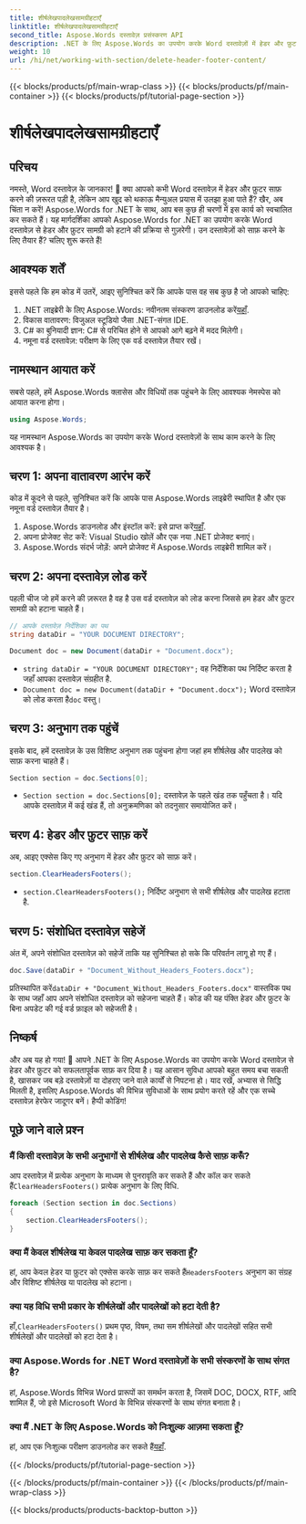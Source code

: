 ```yaml
---
title: शीर्षलेखपादलेखसामग्रीहटाएँ
linktitle: शीर्षलेखपादलेखसामग्रीहटाएँ
second_title: Aspose.Words दस्तावेज़ प्रसंस्करण API
description: .NET के लिए Aspose.Words का उपयोग करके Word दस्तावेज़ों में हेडर और फ़ुटर को हटाने का तरीका जानें। यह चरण-दर-चरण मार्गदर्शिका कुशल दस्तावेज़ प्रबंधन सुनिश्चित करती है।
weight: 10
url: /hi/net/working-with-section/delete-header-footer-content/
---
```


{{< blocks/products/pf/main-wrap-class >}}
{{< blocks/products/pf/main-container >}}
{{< blocks/products/pf/tutorial-page-section >}}

# शीर्षलेखपादलेखसामग्रीहटाएँ

## परिचय

नमस्ते, Word दस्तावेज़ के जानकार! 📝 क्या आपको कभी Word दस्तावेज़ में हेडर और फ़ुटर साफ़ करने की ज़रूरत पड़ी है, लेकिन आप खुद को थकाऊ मैन्युअल प्रयास में उलझा हुआ पाते हैं? खैर, अब चिंता न करें! Aspose.Words for .NET के साथ, आप बस कुछ ही चरणों में इस कार्य को स्वचालित कर सकते हैं। यह मार्गदर्शिका आपको Aspose.Words for .NET का उपयोग करके Word दस्तावेज़ से हेडर और फ़ुटर सामग्री को हटाने की प्रक्रिया से गुज़रेगी। उन दस्तावेज़ों को साफ़ करने के लिए तैयार हैं? चलिए शुरू करते हैं!

## आवश्यक शर्तें

इससे पहले कि हम कोड में उतरें, आइए सुनिश्चित करें कि आपके पास वह सब कुछ है जो आपको चाहिए:

1.  .NET लाइब्रेरी के लिए Aspose.Words: नवीनतम संस्करण डाउनलोड करें[यहाँ](https://releases.aspose.com/words/net/).
2. विकास वातावरण: विजुअल स्टूडियो जैसा .NET-संगत IDE.
3. C# का बुनियादी ज्ञान: C# से परिचित होने से आपको आगे बढ़ने में मदद मिलेगी।
4. नमूना वर्ड दस्तावेज़: परीक्षण के लिए एक वर्ड दस्तावेज़ तैयार रखें।

## नामस्थान आयात करें

सबसे पहले, हमें Aspose.Words क्लासेस और विधियों तक पहुंचने के लिए आवश्यक नेमस्पेस को आयात करना होगा।

```csharp
using Aspose.Words;
```

यह नामस्थान Aspose.Words का उपयोग करके Word दस्तावेज़ों के साथ काम करने के लिए आवश्यक है।

## चरण 1: अपना वातावरण आरंभ करें

कोड में कूदने से पहले, सुनिश्चित करें कि आपके पास Aspose.Words लाइब्रेरी स्थापित है और एक नमूना वर्ड दस्तावेज़ तैयार है।

1.  Aspose.Words डाउनलोड और इंस्टॉल करें: इसे प्राप्त करें[यहाँ](https://releases.aspose.com/words/net/).
2. अपना प्रोजेक्ट सेट करें: Visual Studio खोलें और एक नया .NET प्रोजेक्ट बनाएं।
3. Aspose.Words संदर्भ जोड़ें: अपने प्रोजेक्ट में Aspose.Words लाइब्रेरी शामिल करें।

## चरण 2: अपना दस्तावेज़ लोड करें

पहली चीज जो हमें करने की ज़रूरत है वह है उस वर्ड दस्तावेज़ को लोड करना जिससे हम हेडर और फ़ुटर सामग्री को हटाना चाहते हैं।

```csharp
// आपके दस्तावेज़ निर्देशिका का पथ
string dataDir = "YOUR DOCUMENT DIRECTORY";

Document doc = new Document(dataDir + "Document.docx");
```

- `string dataDir = "YOUR DOCUMENT DIRECTORY";` वह निर्देशिका पथ निर्दिष्ट करता है जहाँ आपका दस्तावेज़ संग्रहीत है.
- `Document doc = new Document(dataDir + "Document.docx");` Word दस्तावेज़ को लोड करता है`doc` वस्तु।

## चरण 3: अनुभाग तक पहुंचें

इसके बाद, हमें दस्तावेज़ के उस विशिष्ट अनुभाग तक पहुंचना होगा जहां हम शीर्षलेख और पादलेख को साफ़ करना चाहते हैं।

```csharp
Section section = doc.Sections[0];
```

- `Section section = doc.Sections[0];` दस्तावेज़ के पहले खंड तक पहुँचता है। यदि आपके दस्तावेज़ में कई खंड हैं, तो अनुक्रमणिका को तदनुसार समायोजित करें।

## चरण 4: हेडर और फ़ुटर साफ़ करें

अब, आइए एक्सेस किए गए अनुभाग में हेडर और फ़ुटर को साफ़ करें।

```csharp
section.ClearHeadersFooters();
```

- `section.ClearHeadersFooters();` निर्दिष्ट अनुभाग से सभी शीर्षलेख और पादलेख हटाता है.

## चरण 5: संशोधित दस्तावेज़ सहेजें

अंत में, अपने संशोधित दस्तावेज़ को सहेजें ताकि यह सुनिश्चित हो सके कि परिवर्तन लागू हो गए हैं।

```csharp
doc.Save(dataDir + "Document_Without_Headers_Footers.docx");
```

 प्रतिस्थापित करें`dataDir + "Document_Without_Headers_Footers.docx"` वास्तविक पथ के साथ जहाँ आप अपने संशोधित दस्तावेज़ को सहेजना चाहते हैं। कोड की यह पंक्ति हेडर और फ़ुटर के बिना अपडेट की गई वर्ड फ़ाइल को सहेजती है।

## निष्कर्ष

और अब यह हो गया! 🎉 आपने .NET के लिए Aspose.Words का उपयोग करके Word दस्तावेज़ से हेडर और फ़ुटर को सफलतापूर्वक साफ़ कर दिया है। यह आसान सुविधा आपको बहुत समय बचा सकती है, खासकर जब बड़े दस्तावेज़ों या दोहराए जाने वाले कार्यों से निपटना हो। याद रखें, अभ्यास से सिद्धि मिलती है, इसलिए Aspose.Words की विभिन्न सुविधाओं के साथ प्रयोग करते रहें और एक सच्चे दस्तावेज़ हेरफेर जादूगर बनें। हैप्पी कोडिंग!

## पूछे जाने वाले प्रश्न

### मैं किसी दस्तावेज़ के सभी अनुभागों से शीर्षलेख और पादलेख कैसे साफ़ करूँ?

 आप दस्तावेज़ में प्रत्येक अनुभाग के माध्यम से पुनरावृति कर सकते हैं और कॉल कर सकते हैं`ClearHeadersFooters()` प्रत्येक अनुभाग के लिए विधि.

```csharp
foreach (Section section in doc.Sections)
{
    section.ClearHeadersFooters();
}
```

### क्या मैं केवल शीर्षलेख या केवल पादलेख साफ़ कर सकता हूँ?

 हां, आप केवल हेडर या फ़ुटर को एक्सेस करके साफ़ कर सकते हैं`HeadersFooters` अनुभाग का संग्रह और विशिष्ट शीर्षलेख या पादलेख को हटाना।

### क्या यह विधि सभी प्रकार के शीर्षलेखों और पादलेखों को हटा देती है?

 हाँ,`ClearHeadersFooters()` प्रथम पृष्ठ, विषम, तथा सम शीर्षलेखों और पादलेखों सहित सभी शीर्षलेखों और पादलेखों को हटा देता है।

### क्या Aspose.Words for .NET Word दस्तावेज़ों के सभी संस्करणों के साथ संगत है?

हां, Aspose.Words विभिन्न Word प्रारूपों का समर्थन करता है, जिसमें DOC, DOCX, RTF, आदि शामिल हैं, जो इसे Microsoft Word के विभिन्न संस्करणों के साथ संगत बनाता है।

### क्या मैं .NET के लिए Aspose.Words को निःशुल्क आज़मा सकता हूँ?

 हां, आप एक निःशुल्क परीक्षण डाउनलोड कर सकते हैं[यहाँ](https://releases.aspose.com/).

{{< /blocks/products/pf/tutorial-page-section >}}

{{< /blocks/products/pf/main-container >}}
{{< /blocks/products/pf/main-wrap-class >}}

{{< blocks/products/products-backtop-button >}}
